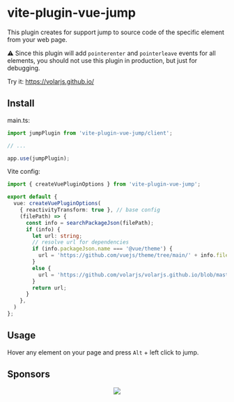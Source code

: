 # vite-plugin-vue-jump

This plugin creates for support jump to source code of the specific element from your web page.

⚠️ Since this plugin will add `pointerenter` and `pointerleave` events for all elements, you should not use this plugin in production, but just for debugging.

Try it: https://volarjs.github.io/

## Install

main.ts:

```ts
import jumpPlugin from 'vite-plugin-vue-jump/client';

// ...

app.use(jumpPlugin);
```

Vite config:

```ts
import { createVuePluginOptions } from 'vite-plugin-vue-jump';

export default {
  vue: createVuePluginOptions(
    { reactivityTransform: true }, // base config
    (filePath) => {
      const info = searchPackageJson(filePath);
      if (info) {
        let url: string;
		// resolve url for dependencies
        if (info.packageJson.name === '@vue/theme') {
          url = 'https://github.com/vuejs/theme/tree/main/' + info.fileRelativePath;
        }
        else {
          url = 'https://github.com/volarjs/volarjs.github.io/blob/master/' + info.fileRelativePath;
        }
        return url;
      }
    },
  )
};
```

## Usage

Hover any element on your page and press `Alt` + left click to jump.

## Sponsors

<p align="center">
	<a href="https://cdn.jsdelivr.net/gh/johnsoncodehk/sponsors/sponsors.svg">
		<img src="https://cdn.jsdelivr.net/gh/johnsoncodehk/sponsors/sponsors.svg"/>
	</a>
</p>
